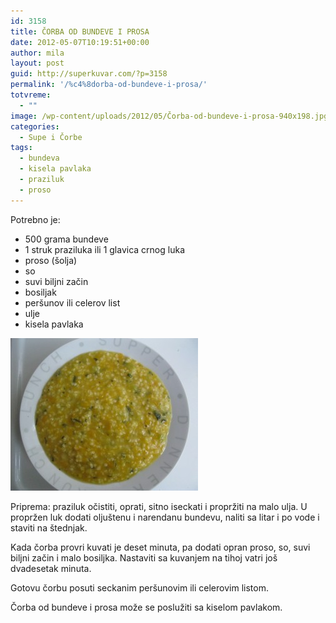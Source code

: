 ```yaml
---
id: 3158
title: ČORBA OD BUNDEVE I PROSA
date: 2012-05-07T10:19:51+00:00
author: mila
layout: post
guid: http://superkuvar.com/?p=3158
permalink: '/%c4%8dorba-od-bundeve-i-prosa/'
totvreme:
  - ""
image: /wp-content/uploads/2012/05/Čorba-od-bundeve-i-prosa-940x198.jpg
categories:
  - Supe i Čorbe
tags:
  - bundeva
  - kisela pavlaka
  - praziluk
  - proso
---
```

Potrebno je:

  * 500 grama bundeve
  * 1 struk praziluka ili 1 glavica crnog luka
  * proso (šolja)
  * so
  * suvi biljni začin
  * bosiljak
  * peršunov ili celerov list
  * ulje
  * kisela pavlaka

<img class="alignnone size-medium wp-image-3174" title="Čorba od bundeve i prosa" src="/wp-content/uploads/2012/05/orba-od-bundeve-i-prosa-e1336385196675-300x244.jpg" alt="" width="300" height="244" /> 

Priprema: praziluk očistiti, oprati, sitno iseckati i propržiti na malo ulja. U propržen luk dodati oljuštenu i narendanu bundevu, naliti sa litar i po vode i staviti na štednjak.

Kada čorba provri kuvati je deset minuta, pa dodati opran proso, so, suvi biljni začin i malo bosiljka. Nastaviti sa kuvanjem na tihoj vatri još dvadesetak minuta.

Gotovu čorbu posuti seckanim peršunovim ili celerovim listom.

Čorba od bundeve i prosa može se poslužiti sa kiselom pavlakom.

&nbsp;